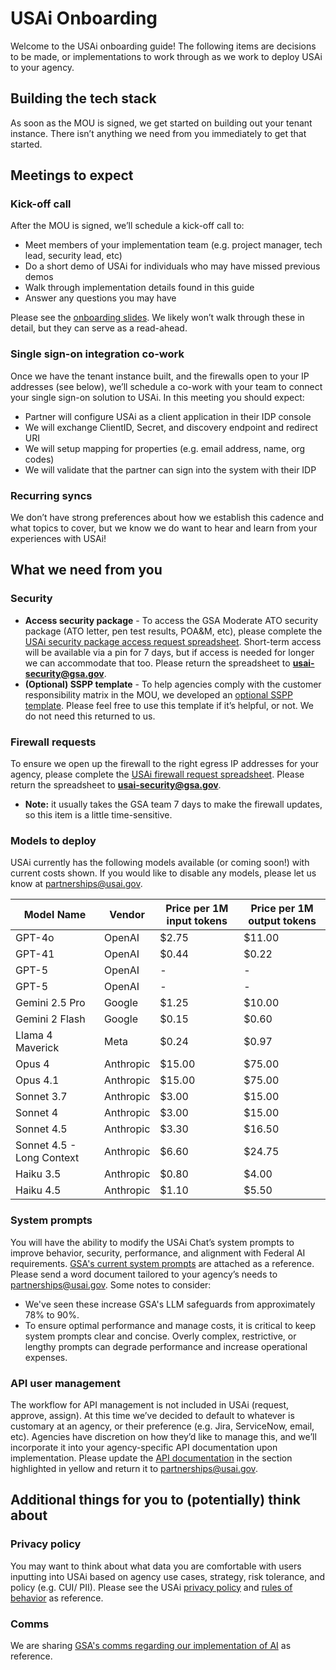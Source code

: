 # USAi Onboarding
Welcome to the USAi onboarding guide! The following items are decisions to be made, or implementations to work through as we work to deploy USAi to your agency. 
## Building the tech stack
As soon as the MOU is signed, we get started on building out your tenant instance. There isn’t anything we need from you immediately to get that started. 
## Meetings to expect
### Kick-off call
After the MOU is signed, we’ll schedule a kick-off call to:
- Meet members of your implementation team (e.g. project manager, tech lead, security lead, etc)
- Do a short demo of USAi for individuals who may have missed previous demos
- Walk through implementation details found in this guide
- Answer any questions you may have

Please see the [onboarding slides](https://github.com/GSA-TTS/usai-onboarding/blob/main/USAi%20_%20Partner%20Onboarding.pdf). We likely won’t walk through these in detail, but they can serve as a read-ahead.
### Single sign-on integration co-work 
Once we have the tenant instance built, and the firewalls open to your IP addresses (see below), we’ll schedule a co-work with your team to connect your single sign-on solution to USAi. In this meeting you should expect:
- Partner will configure USAi as a client application in their IDP console
- We will exchange ClientID, Secret, and discovery endpoint and redirect URI
- We will setup mapping for properties (e.g. email address, name, org codes)
- We will validate that the partner can sign into the system with their IDP

### Recurring syncs
We don’t have strong preferences about how we establish this cadence and what topics to cover, but we know we do want to hear and learn from your experiences with USAi! 
## What we need from you
### Security
- **Access security package** - To access the GSA Moderate ATO security package (ATO letter, pen test results, POA&M, etc), please complete the [USAi security package access request spreadsheet](https://github.com/GSA-TTS/usai-onboarding/blob/main/(Template)%20USAi%20Security%20Package%20Access%20Request%20Spreadsheet%20V1.1.xlsx). Short-term access will be available via a pin for 7 days, but if access is needed for longer we can accommodate that too. Please return the spreadsheet to **usai-security@gsa.gov**.
- **(Optional) SSPP template** - To help agencies comply with the customer responsibility matrix in the MOU, we developed an [optional SSPP template](https://github.com/GSA-TTS/usai-onboarding/blob/main/(Template)%20USAi-Partner%20SSPP%20V1.0%20(1).docx). Please feel free to use this template if it’s helpful, or not. We do not need this returned to us.

### Firewall requests

To ensure we open up the firewall to the right egress IP addresses for your agency, please complete the [USAi firewall request spreadsheet](https://github.com/GSA-TTS/usai-onboarding/blob/main/(Template)%20USAi-Partner%20Firewall%20Request%20Update%20V1.1%20.xlsx). Please return the spreadsheet to **usai-security@gsa.gov**.
- **Note:** it usually takes the GSA team 7 days to make the firewall updates, so this item is a little time-sensitive.

### Models to deploy
USAi currently has the following models available (or coming soon!) with current costs shown. If you would like to disable any models, please let us know at partnerships@usai.gov.

Model Name | Vendor | Price per 1M input tokens  | Price per 1M output tokens
--- | --- | --- | --- | 
GPT-4o | OpenAI | $2.75 | $11.00 
GPT-41 | OpenAI | $0.44 | $0.22
GPT-5 | OpenAI | - | - 
GPT-5 | OpenAI | - | -
Gemini 2.5 Pro | Google | $1.25 | $10.00 
Gemini 2 Flash | Google | $0.15 | $0.60
Llama 4 Maverick | Meta | $0.24 | $0.97
Opus 4 | Anthropic | $15.00 | $75.00 
Opus 4.1 | Anthropic | $15.00 | $75.00
Sonnet 3.7 | Anthropic | $3.00 | $15.00 
Sonnet 4 | Anthropic | $3.00 | $15.00
Sonnet 4.5 | Anthropic | $3.30 | $16.50
Sonnet 4.5 - Long Context | Anthropic | $6.60 | $24.75
Haiku 3.5 | Anthropic | $0.80 | $4.00
Haiku 4.5 | Anthropic | $1.10 | $5.50

### System prompts

You will have the ability to modify the USAi Chat’s system prompts to improve behavior, security, performance, and alignment with Federal AI requirements. [GSA's current system prompts](https://github.com/user-attachments/files/23167987/USAi.Chat._.System.Prompts.docx) are attached as a reference. Please send a word document tailored to your agency’s needs to partnerships@usai.gov. Some notes to consider:

- We've seen these increase GSA's LLM safeguards from approximately 78% to 90%.
- To ensure optimal performance and manage costs, it is critical to keep system prompts clear and concise. Overly complex, restrictive, or lengthy prompts can degrade performance and increase operational expenses.

### API user management
The workflow for API management is not included in USAi (request, approve, assign). At this time we’ve decided to default to whatever is customary at an agency, or their preference (e.g. Jira, ServiceNow, email, etc). Agencies have discretion on how they’d like to manage this, and we’ll incorporate it into your agency-specific API documentation upon implementation. Please update the [API documentation](https://github.com/GSA-TTS/usai-onboarding/blob/main/(Template)%20USAi%20API%20guidance.docx) in the section highlighted in yellow and return it to partnerships@usai.gov. 

## Additional things for you to (potentially) think about
### Privacy policy
You may want to think about what data you are comfortable with users inputting into USAi based on agency use cases, strategy, risk tolerance, and policy (e.g. CUI/ PII). Please see the USAi [privacy policy](https://www.usai.gov/privacy/) and [rules of behavior](https://www.usai.gov/rules-of-behavior/) as reference. 
### Comms
We are sharing [GSA's comms regarding our implementation of AI](https://github.com/user-attachments/files/23168016/Sample.GSA.comms.docx) as reference. 
